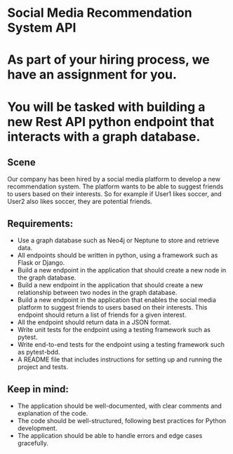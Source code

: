 # Social Media Recommendation System API

# As part of your hiring process, we have an assignment for you. 
# You will be tasked with building a new Rest API python endpoint that interacts with a graph database. 

## Scene

Our company has been hired by a social media platform to develop a new recommendation system.
The platform wants to be able to suggest friends to users based on their interests.
So for example if User1 likes soccer, and User2 also likes soccer, they are potential friends.

## Requirements:

- Use a graph database such as Neo4j or Neptune to store and retrieve data.
- All endpoints should be written in python, using a framework such as Flask or Django.
- Build a new endpoint in the application that should create a new node in the graph database.
- Build a new endpoint in the application that should create a new relationship between two nodes in the graph database.
- Build a new endpoint in the application that enables the social media platform to suggest friends to users based on their interests. This endpoint should return a list of friends for a given interest.
- All the endpoint should return data in a JSON format.
- Write unit tests for the endpoint using a testing framework such as pytest.
- Write end-to-end tests for the endpoint using a testing framework such as pytest-bdd.
- A README file that includes instructions for setting up and running the project and tests.

## Keep in mind:

- The application should be well-documented, with clear comments and explanation of the code.
- The code should be well-structured, following best practices for Python development.
- The application should be able to handle errors and edge cases gracefully.
